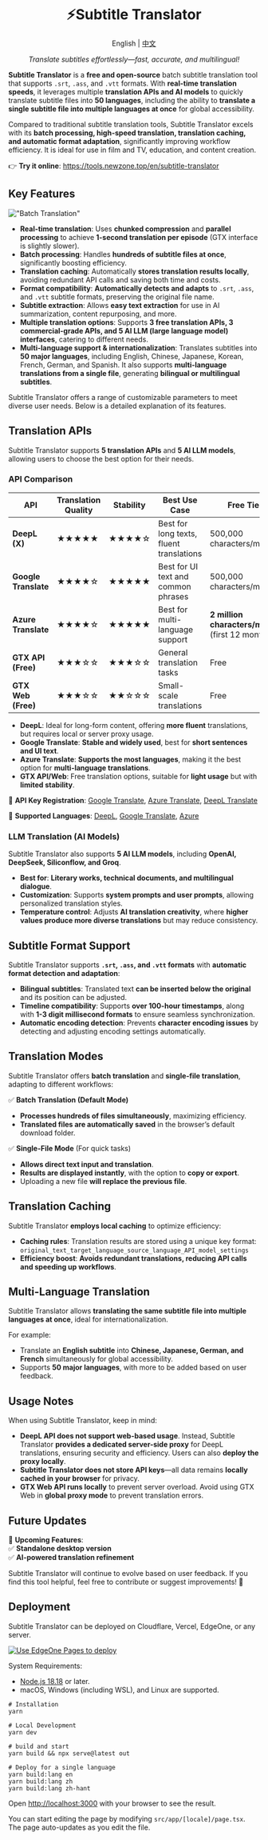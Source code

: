<h1 align="center">
⚡️Subtitle Translator
</h1>
<p align="center">
    English | <a href="./README-zh.md">中文</a>
</p>
<p align="center">
    <em>Translate subtitles effortlessly—fast, accurate, and multilingual!</em>
</p>

**Subtitle Translator** is a **free and open-source** batch subtitle translation tool that supports `.srt`, `.ass`, and `.vtt` formats. With **real-time translation speeds**, it leverages multiple **translation APIs and AI models** to quickly translate subtitle files into **50 languages**, including the ability to **translate a single subtitle file into multiple languages at once** for global accessibility.

Compared to traditional subtitle translation tools, Subtitle Translator excels with its **batch processing, high-speed translation, translation caching, and automatic format adaptation**, significantly improving workflow efficiency. It is ideal for use in film and TV, education, and content creation.

👉 **Try it online**: <https://tools.newzone.top/en/subtitle-translator>

## Key Features

!["Batch Translation"](https://img.newzone.top/subtile-translator.gif?imageMogr2/format/webp "Batch Translation")

- **Real-time translation**: Uses **chunked compression** and **parallel processing** to achieve **1-second translation per episode** (GTX interface is slightly slower).
- **Batch processing**: Handles **hundreds of subtitle files at once**, significantly boosting efficiency.
- **Translation caching**: Automatically **stores translation results locally**, avoiding redundant API calls and saving both time and costs.
- **Format compatibility**: **Automatically detects and adapts** to `.srt`, `.ass`, and `.vtt` subtitle formats, preserving the original file name.
- **Subtitle extraction**: Allows **easy text extraction** for use in AI summarization, content repurposing, and more.
- **Multiple translation options**: Supports **3 free translation APIs, 3 commercial-grade APIs, and 5 AI LLM (large language model) interfaces**, catering to different needs.
- **Multi-language support & internationalization**: Translates subtitles into **50 major languages**, including English, Chinese, Japanese, Korean, French, German, and Spanish. It also supports **multi-language translations from a single file**, generating **bilingual or multilingual subtitles**.

Subtitle Translator offers a range of customizable parameters to meet diverse user needs. Below is a detailed explanation of its features.

## Translation APIs

Subtitle Translator supports **5 translation APIs** and **5 AI LLM models**, allowing users to choose the best option for their needs.

### API Comparison

| API                  | Translation Quality | Stability | Best Use Case                            | Free Tier                                        |
| -------------------- | ------------------- | --------- | ---------------------------------------- | ------------------------------------------------ |
| **DeepL (X)**        | ★★★★★               | ★★★★☆     | Best for long texts, fluent translations | 500,000 characters/month                         |
| **Google Translate** | ★★★★☆               | ★★★★★     | Best for UI text and common phrases      | 500,000 characters/month                         |
| **Azure Translate**  | ★★★★☆               | ★★★★★     | Best for multi-language support          | **2 million characters/month** (first 12 months) |
| **GTX API (Free)**   | ★★★☆☆               | ★★★☆☆     | General translation tasks                | Free                                             |
| **GTX Web (Free)**   | ★★★☆☆               | ★★☆☆☆     | Small-scale translations                 | Free                                             |

- **DeepL**: Ideal for long-form content, offering **more fluent** translations, but requires local or server proxy usage.
- **Google Translate**: **Stable and widely used**, best for **short sentences and UI text**.
- **Azure Translate**: **Supports the most languages**, making it the best option for **multi-language translations**.
- **GTX API/Web**: Free translation options, suitable for **light usage** but with **limited stability**.

🔹 **API Key Registration**: [Google Translate](https://cloud.google.com/translate/docs/setup?hl=zh-cn), [Azure Translate](https://learn.microsoft.com/zh-cn/azure/ai-services/translator/reference/v3-0-translate), [DeepL Translate](https://www.deepl.com/your-account/keys)

🔹 **Supported Languages**: [DeepL](https://developers.deepl.com/docs/v/zh/api-reference/languages), [Google Translate](https://cloud.google.com/translate/docs/languages?hl=zh-cn), [Azure](https://learn.microsoft.com/zh-cn/azure/ai-services/translator/language-support)

### LLM Translation (AI Models)

Subtitle Translator also supports **5 AI LLM models**, including **OpenAI, DeepSeek, Siliconflow, and Groq**.

- **Best for**: **Literary works, technical documents, and multilingual dialogue**.
- **Customization**: Supports **system prompts and user prompts**, allowing personalized translation styles.
- **Temperature control**: Adjusts **AI translation creativity**, where **higher values produce more diverse translations** but may reduce consistency.

## Subtitle Format Support

Subtitle Translator supports **`.srt`, `.ass`, and `.vtt` formats** with **automatic format detection and adaptation**:

- **Bilingual subtitles**: Translated text **can be inserted below the original** and its position can be adjusted.
- **Timeline compatibility**: Supports **over 100-hour timestamps**, along with **1-3 digit millisecond formats** to ensure seamless synchronization.
- **Automatic encoding detection**: Prevents **character encoding issues** by detecting and adjusting encoding settings automatically.

## Translation Modes

Subtitle Translator offers **batch translation** and **single-file translation**, adapting to different workflows:

✅ **Batch Translation (Default Mode)**

- **Processes hundreds of files simultaneously**, maximizing efficiency.
- **Translated files are automatically saved** in the browser’s default download folder.

✅ **Single-File Mode** (For quick tasks)

- **Allows direct text input and translation**.
- **Results are displayed instantly**, with the option to **copy or export**.
- Uploading a new file **will replace the previous file**.

## Translation Caching

Subtitle Translator **employs local caching** to optimize efficiency:

- **Caching rules**: Translation results are stored using a unique key format:  
  `original_text_target_language_source_language_API_model_settings`
- **Efficiency boost**: **Avoids redundant translations, reducing API calls and speeding up workflows**.

## Multi-Language Translation

Subtitle Translator allows **translating the same subtitle file into multiple languages at once**, ideal for internationalization.

For example:

- Translate an **English subtitle** into **Chinese, Japanese, German, and French** simultaneously for global accessibility.
- Supports **50 major languages**, with more to be added based on user feedback.

## Usage Notes

When using Subtitle Translator, keep in mind:

- **DeepL API does not support web-based usage**. Instead, Subtitle Translator **provides a dedicated server-side proxy** for DeepL translations, ensuring security and efficiency. Users can also **deploy the proxy locally**.
- **Subtitle Translator does not store API keys**—all data remains **locally cached in your browser** for privacy.
- **GTX Web API runs locally** to prevent server overload. Avoid using GTX Web in **global proxy mode** to prevent translation errors.

## Future Updates

🚀 **Upcoming Features**:  
✅ **Standalone desktop version**  
✅ **AI-powered translation refinement**

Subtitle Translator will continue to evolve based on user feedback. If you find this tool helpful, feel free to contribute or suggest improvements! 🚀

## Deployment

Subtitle Translator can be deployed on Cloudflare, Vercel, EdgeOne, or any server.

[![Use EdgeOne Pages to deploy](https://cdnstatic.tencentcs.com/edgeone/pages/deploy.svg)](https://edgeone.ai/pages/new?repository-url=https%3A%2F%2Fgithub.com%2Frockbenben%2Fsubtitle-translator&output-directory=out&install-command=yarn+install&build-command=yarn+build%3Alang+en)

System Requirements:

- [Node.js 18.18](https://nodejs.org/) or later.
- macOS, Windows (including WSL), and Linux are supported.

```shell
# Installation
yarn

# Local Development
yarn dev

# build and start
yarn build && npx serve@latest out

# Deploy for a single language
yarn build:lang en
yarn build:lang zh
yarn build:lang zh-hant
```

Open [http://localhost:3000](http://localhost:3000) with your browser to see the result.

You can start editing the page by modifying `src/app/[locale]/page.tsx`. The page auto-updates as you edit the file.
